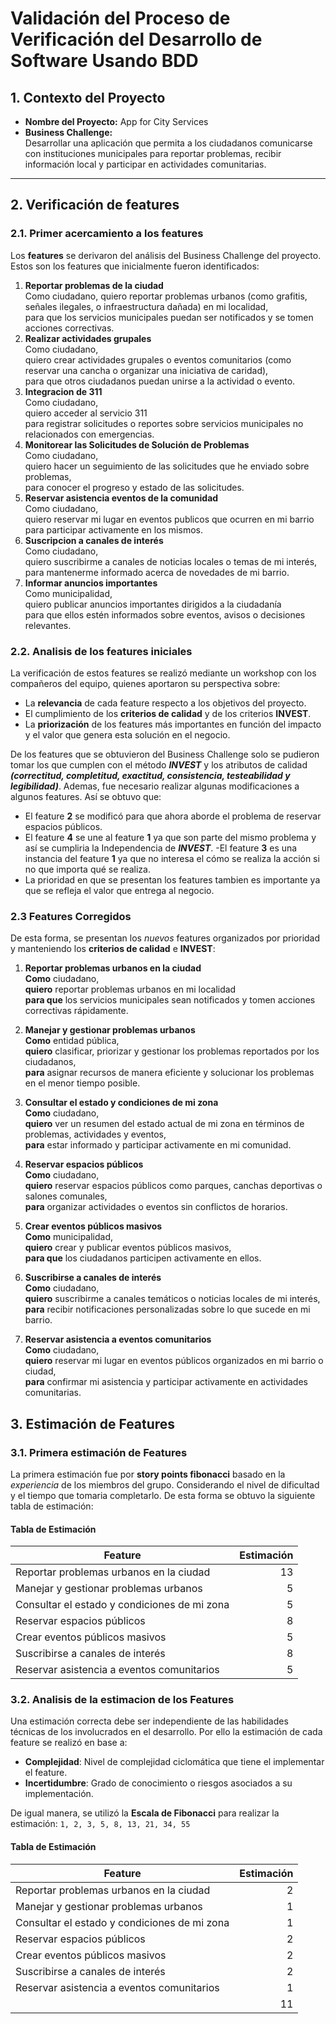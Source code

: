 # **Validación del Proceso de Verificación del Desarrollo de Software Usando BDD**

## 1. **Contexto del Proyecto**
- **Nombre del Proyecto:** App for City Services  
- **Business Challenge:**  
  Desarrollar una aplicación que permita a los ciudadanos comunicarse con instituciones municipales para reportar problemas, recibir información local y participar en actividades comunitarias.  

---
## 2. Verificación de features
### 2.1. **Primer acercamiento a los features**
Los **features** se derivaron del análisis del Business Challenge del proyecto. Estos son los features que inicialmente fueron identificados:

1. **Reportar problemas de la ciudad**  
Como ciudadano,
quiero reportar problemas urbanos (como grafitis, señales ilegales, o infraestructura dañada) en mi localidad,    
para que los servicios municipales puedan ser notificados y se tomen acciones correctivas.
2. **Realizar actividades grupales**  
Como ciudadano,    
quiero crear actividades grupales o eventos comunitarios (como reservar una cancha o organizar una iniciativa de caridad),    
para que otros ciudadanos puedan unirse a la actividad o evento.
3. **Integracion de 311**  
Como ciudadano,    
quiero acceder al servicio 311    
para registrar solicitudes o reportes sobre servicios municipales no relacionados con emergencias.
4. **Monitorear las Solicitudes de Solución de Problemas**  
Como ciudadano,    
quiero hacer un seguimiento de las solicitudes que he enviado sobre problemas,    
para conocer el progreso y estado de las solicitudes.
5. **Reservar asistencia eventos de la comunidad**  
Como ciudadano,    
quiero reservar mi lugar en eventos publicos  que ocurren en mi barrio  
para participar activamente en los mismos.
6. **Suscripcion a canales de interés**  
Como ciudadano,  
quiero suscribirme a canales de noticias locales o temas de mi interés,  
para mantenerme informado acerca de novedades de mi barrio.
7. **Informar anuncios importantes**  
Como municipalidad,  
quiero publicar anuncios importantes dirigidos a la ciudadanía  
para que ellos estén informados sobre eventos, avisos o decisiones relevantes. 

### 2.2. **Analisis de los features iniciales**
La verificación de estos features se realizó mediante un workshop con los compañeros del equipo, quienes aportaron su perspectiva sobre:
- La **relevancia** de cada feature respecto a los objetivos del proyecto.  
- El cumplimiento de los **criterios de calidad** y de los criterios **INVEST**.
- La **priorización** de los features más importantes en función del impacto y el valor que genera esta solución en el negocio.  

De los features que se obtuvieron del Business Challenge solo se pudieron tomar los que cumplen con el método ***INVEST*** y los atributos de calidad ***(correctitud, completitud, exactitud, consistencia, testeabilidad y legibilidad)***. Ademas, fue necesario realizar algunas modificaciones a algunos features. Así se obtuvo que:

- El feature **2** se modificó para que ahora aborde el problema de reservar espacios públicos.
- El feature **4** se une al feature **1** ya que son parte del mismo problema y así se cumpliria la Independencia de ***INVEST***.
-El feature **3** es una instancia del feature **1** ya que no interesa el cómo se realiza la acción si no que importa qué se realiza.
- La prioridad en que se presentan los features tambien es importante ya que se refleja el valor que entrega al negocio.

### 2.3 **Features Corregidos**

De esta forma, se presentan los *nuevos* features organizados por prioridad y manteniendo los **criterios de calidad** e **INVEST**:

1. **Reportar problemas urbanos en la ciudad**  
**Como** ciudadano,  
**quiero** reportar problemas urbanos en mi localidad<!-- utilizando imágenes, descripción y ubicación,   -->  
**para que** los servicios municipales sean notificados y tomen acciones correctivas rápidamente.

2. **Manejar y gestionar problemas urbanos**   
**Como** entidad pública,  
**quiero** clasificar, priorizar y gestionar los problemas reportados por los ciudadanos,  
**para** asignar recursos de manera eficiente y solucionar los problemas en el menor tiempo posible.

3. **Consultar el estado y condiciones de mi zona**   
**Como** ciudadano,  
**quiero** ver un resumen del estado actual de mi zona en términos de problemas, actividades y eventos,  
**para** estar informado y participar activamente en mi comunidad.

4. **Reservar espacios públicos**  
**Como** ciudadano,  
**quiero** reservar espacios públicos como parques, canchas deportivas o salones comunales,  
**para** organizar actividades o eventos sin conflictos de horarios.

5. **Crear eventos públicos masivos**  
**Como** municipalidad,  
**quiero** crear y publicar eventos públicos masivos,  
**para que** los ciudadanos participen activamente en ellos.

6. **Suscribirse a canales de interés**  
**Como** ciudadano,  
**quiero** suscribirme a canales temáticos o noticias locales de mi interés,  
**para** recibir notificaciones personalizadas sobre lo que sucede en mi barrio.

7. **Reservar asistencia a eventos comunitarios**   
**Como** ciudadano,  
**quiero** reservar mi lugar en eventos públicos organizados en mi barrio o ciudad,  
**para** confirmar mi asistencia y participar activamente en actividades comunitarias.


## 3. **Estimación de Features**
### 3.1. **Primera estimación de Features**
La primera estimación fue por **story points fibonacci** basado en la *experiencia* de los miembros del grupo. Considerando el nivel de dificultad y el tiempo que tomaria completarlo. 
De esta forma se obtuvo la siguiente tabla de estimación:
#### Tabla de Estimación

| **Feature**                               | **Estimación** |
|-------------------------------------------|---------------:|
| Reportar problemas urbanos en la ciudad   | 13            |
| Manejar y gestionar problemas urbanos     | 5             |
| Consultar el estado y condiciones de mi zona | 5          |
| Reservar espacios públicos                | 8             |
| Crear eventos públicos masivos            | 5             |
| Suscribirse a canales de interés          | 8             |
| Reservar asistencia a eventos comunitarios | 5            |



### 3.2. Analisis de la estimacion de los Features
Una estimación correcta debe ser independiente de las habilidades técnicas de los involucrados en el desarrollo.
Por ello la estimación de cada feature se realizó en base a:  
- **Complejidad**: Nivel de complejidad ciclomática que tiene el implementar el feature.  
- **Incertidumbre**: Grado de conocimiento o riesgos asociados a su implementación.  

De igual manera, se utilizó la **Escala de Fibonacci** para realizar la estimación: `1, 2, 3, 5, 8, 13, 21, 34, 55`

#### Tabla de Estimación
| **Feature**                               | **Estimación** |
|-------------------------------------------|---------------:|
| Reportar problemas urbanos en la ciudad   | 2              |
| Manejar y gestionar problemas urbanos     | 1             |
| Consultar el estado y condiciones de mi zona | 1          |
| Reservar espacios públicos                | 2             |
| Crear eventos públicos masivos            | 2             |
| Suscribirse a canales de interés          | 2             |
| Reservar asistencia a eventos comunitarios | 1            |
|                                           |11             |
